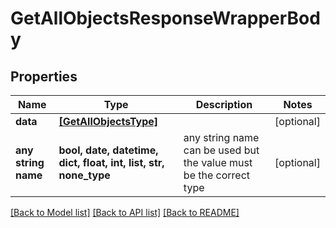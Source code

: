 # GetAllObjectsResponseWrapperBody


## Properties
Name | Type | Description | Notes
------------ | ------------- | ------------- | -------------
**data** | [**[GetAllObjectsType]**](GetAllObjectsType.md) |  | [optional] 
**any string name** | **bool, date, datetime, dict, float, int, list, str, none_type** | any string name can be used but the value must be the correct type | [optional]

[[Back to Model list]](../README.md#documentation-for-models) [[Back to API list]](../README.md#documentation-for-api-endpoints) [[Back to README]](../README.md)


